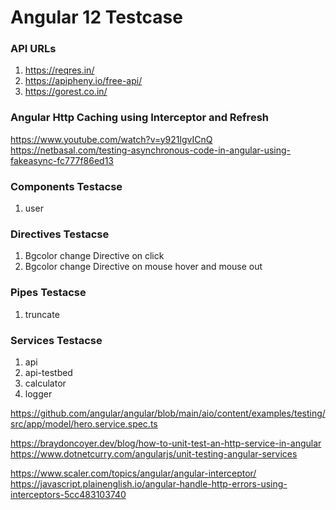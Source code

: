 # Angular 12 Testcase

### API URLs
1. https://reqres.in/
2. https://apipheny.io/free-api/
3. https://gorest.co.in/

### Angular Http Caching using Interceptor and Refresh
https://www.youtube.com/watch?v=y921lgvICnQ
https://netbasal.com/testing-asynchronous-code-in-angular-using-fakeasync-fc777f86ed13

### Components Testacse
1. user

### Directives Testacse
1. Bgcolor change Directive on click
2. Bgcolor change Directive on mouse hover and mouse out

### Pipes Testacse
1. truncate

### Services Testacse
1. api
2. api-testbed
3. calculator
4. logger


https://github.com/angular/angular/blob/main/aio/content/examples/testing/src/app/model/hero.service.spec.ts

https://braydoncoyer.dev/blog/how-to-unit-test-an-http-service-in-angular
https://www.dotnetcurry.com/angularjs/unit-testing-angular-services


https://www.scaler.com/topics/angular/angular-interceptor/
https://javascript.plainenglish.io/angular-handle-http-errors-using-interceptors-5cc483103740


